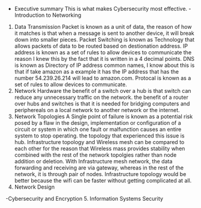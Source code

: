 - Executive summary
This is what makes Cybersecurity most effective. 
-Introduction to Networking
1. Data Transmission 
Packet is known as a unit of data, the reason of how it matches is that when a message is sent to another device, it will break down into smaller pieces. Packet Switching is known as Technology that allows packets of data to be routed based on destionation address. IP address is known as a set of rules to allow devices to communicate the reason I knew this by the fact that it is written in a 4 decimal points. DNS is known as Directory of IP address common names, I know about this is that if take amazon as a example it has the IP address that has the number 54.239.26.214 will lead to amazon.com. Protocal is known as a set of rules to allow devices to communicate. 
2. Network Hardware
the benefit of a switch over a hub is that switch can reduce any unnecessary traffic on the network. the benefit of a router over hubs and switches is that it is needed for bridging computers and periphereals on a local network to another network or the internet.
3. Network Topologies
A Single point of failure is known as a potential risk posed by a flaw in the design, implementation or configuration of a circuit or system in which one fault or malfunction causes an entire system to stop operating. the topology that experienced this issue is hub. Infrastructure topology and Wireless mesh can be compared to each other for the reason that Wireless mass provides stability when combined with the rest of the network topolgies rather than node addition or deletion. With Infrastructure mesh network, the data forwarding and receiving are via gateway, whereas in the rest of the network, it is through pair of nodes. Infrastructure topology would be better because the wifi can be faster without getting complicated at all.
4. Network Design

-Cybersecurity and Encryption
5. Information Systems Security

